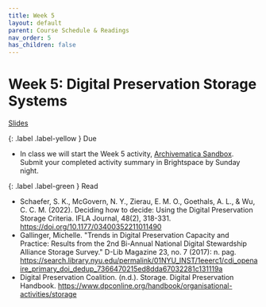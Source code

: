 ```yaml
---
title: Week 5
layout: default
parent: Course Schedule & Readings
nav_order: 5
has_children: false
---
```


# Week 5: Digital Preservation Storage Systems
<a href="https://digital-archives.github.io/HISTGA1011/slides/week_05_slide_deck.html" target="_blank">Slides</a>

{: .label .label-yellow }
Due

* In class we will start the Week 5 activity, <a href="https://digital-archives.github.io/HISTGA1011/activities/archivematica.html" target="_blank">Archivematica Sandbox</a>. Submit your completed activity summary in Brightspace by Sunday night.

{: .label .label-green }
Read

* Schaefer, S. K., McGovern, N. Y., Zierau, E. M. O., Goethals, A. L., & Wu, C. C. M. (2022). Deciding how to decide: Using the Digital Preservation Storage Criteria. IFLA Journal, 48(2), 318-331. <a href="https://doi.org/10.1177/03400352211011490" target="_blank">https://doi.org/10.1177/03400352211011490</a>
* Gallinger, Michelle. "Trends in Digital Preservation Capacity and Practice: Results from the 2nd Bi-Annual National Digital Stewardship Alliance Storage Survey." D-Lib Magazine 23, no. 7 (2017): n. pag. <a href="https://search.library.nyu.edu/permalink/01NYU_INST/1eeerc1/cdi_openaire_primary_doi_dedup_7366470215ed8dda67032281c131119a" target="_blank">https://search.library.nyu.edu/permalink/01NYU_INST/1eeerc1/cdi_openaire_primary_doi_dedup_7366470215ed8dda67032281c131119a</a>
* Digital Preservation Coalition. (n.d.). Storage. Digital Preservation Handbook. https://www.dpconline.org/handbook/organisational-activities/storage